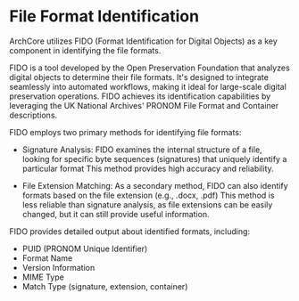 # File Format Identification
ArchCore utilizes FIDO (Format Identification for Digital Objects) as a key component in identifying the file formats.

FIDO is a tool developed by the Open Preservation Foundation that analyzes digital objects to determine their file formats.
It's designed to integrate seamlessly into automated workflows, making it ideal for large-scale digital preservation operations. 
FIDO achieves its identification capabilities by leveraging the UK National Archives' PRONOM File Format and Container descriptions.

FIDO employs two primary methods for identifying file formats:
* Signature Analysis: FIDO examines the internal structure of a file, looking for specific byte sequences (signatures) that uniquely identify a particular format This method provides high accuracy and reliability.

* File Extension Matching: As a secondary method, FIDO can also identify formats based on the file extension (e.g., .docx, .pdf) This method is less reliable than signature analysis, as file extensions can be easily changed, but it can still provide useful information.

FIDO provides detailed output about identified formats, including:
* PUID (PRONOM Unique Identifier)
* Format Name
* Version Information
* MIME Type
* Match Type (signature, extension, container)